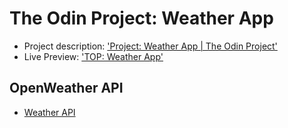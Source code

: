 # The Odin Project: Weather App

- Project description: ['Project: Weather App | The Odin Project'](https://www.theodinproject.com/paths/full-stack-javascript/courses/javascript/lessons/weather-app)
- Live Preview: ['TOP: Weather App'](https://yagopajarino.github.io/top-weatherApp/)

## OpenWeather API

- [Weather API](https://openweathermap.org/api)
